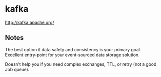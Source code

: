 # kafka

http://kafka.apache.org/

## Notes

The best option if data safety and consistency is your primary goal.
Excellent entry-point for your event-sourced data storage solution.

Doesn't help you if you need complex exchanges, TTL, or retry (not a good Job queue).

